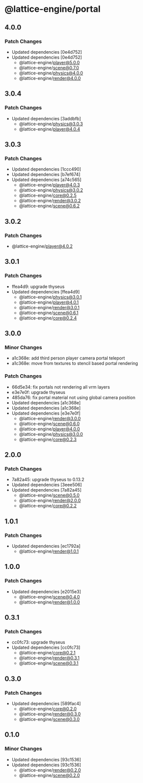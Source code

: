 # @lattice-engine/portal

## 4.0.0

### Patch Changes

- Updated dependencies [0e4d752]
- Updated dependencies [0e4d752]
  - @lattice-engine/player@5.0.0
  - @lattice-engine/scene@0.7.0
  - @lattice-engine/physics@4.0.0
  - @lattice-engine/render@4.0.0

## 3.0.4

### Patch Changes

- Updated dependencies [3addbfb]
  - @lattice-engine/physics@3.0.3
  - @lattice-engine/player@4.0.4

## 3.0.3

### Patch Changes

- Updated dependencies [1ccc490]
- Updated dependencies [b7ef674]
- Updated dependencies [a74c565]
  - @lattice-engine/player@4.0.3
  - @lattice-engine/physics@3.0.2
  - @lattice-engine/core@0.2.5
  - @lattice-engine/render@3.0.2
  - @lattice-engine/scene@0.6.2

## 3.0.2

### Patch Changes

- @lattice-engine/player@4.0.2

## 3.0.1

### Patch Changes

- ffea4d9: upgrade thyseus
- Updated dependencies [ffea4d9]
  - @lattice-engine/physics@3.0.1
  - @lattice-engine/player@4.0.1
  - @lattice-engine/render@3.0.1
  - @lattice-engine/scene@0.6.1
  - @lattice-engine/core@0.2.4

## 3.0.0

### Minor Changes

- a1c368e: add third person player camera portal teleport
- a1c368e: move from textures to stencil based portal rendering

### Patch Changes

- 66d5e34: fix portals not rendering all vrm layers
- e3e7e0f: upgrade thyseus
- 485da76: fix portal material not using global camera position
- Updated dependencies [a1c368e]
- Updated dependencies [a1c368e]
- Updated dependencies [e3e7e0f]
  - @lattice-engine/render@3.0.0
  - @lattice-engine/scene@0.6.0
  - @lattice-engine/player@4.0.0
  - @lattice-engine/physics@3.0.0
  - @lattice-engine/core@0.2.3

## 2.0.0

### Patch Changes

- 7a82a45: upgrade thyseus to 0.13.2
- Updated dependencies [3eee506]
- Updated dependencies [7a82a45]
  - @lattice-engine/scene@0.5.0
  - @lattice-engine/render@2.0.0
  - @lattice-engine/core@0.2.2

## 1.0.1

### Patch Changes

- Updated dependencies [ec1792a]
  - @lattice-engine/render@1.0.1

## 1.0.0

### Patch Changes

- Updated dependencies [e2015e3]
  - @lattice-engine/scene@0.4.0
  - @lattice-engine/render@1.0.0

## 0.3.1

### Patch Changes

- cc0fc73: upgrade thyseus
- Updated dependencies [cc0fc73]
  - @lattice-engine/core@0.2.1
  - @lattice-engine/render@0.3.1
  - @lattice-engine/scene@0.3.1

## 0.3.0

### Patch Changes

- Updated dependencies [589fac4]
  - @lattice-engine/core@0.2.0
  - @lattice-engine/render@0.3.0
  - @lattice-engine/scene@0.3.0

## 0.1.0

### Minor Changes

- Updated dependencies [93c1536]
- Updated dependencies [93c1536]
  - @lattice-engine/render@0.2.0
  - @lattice-engine/scene@0.2.0
